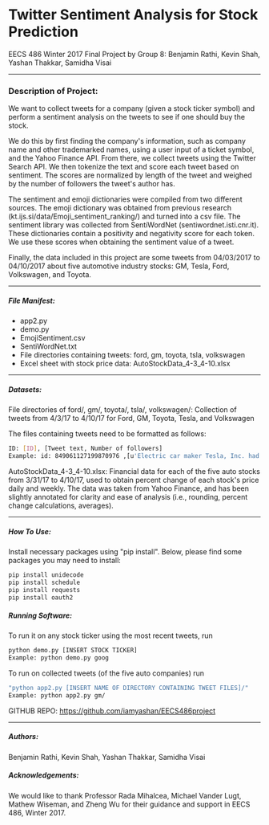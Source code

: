 # Twitter Sentiment Analysis for Stock Prediction
EECS 486 Winter 2017 Final Project by Group 8: Benjamin Rathi, Kevin Shah, Yashan Thakkar, Samidha Visai

***

### Description of Project:
We want to collect tweets for a company (given a stock ticker symbol) and perform a sentiment analysis on the tweets to see if one should buy the stock.
 
We do this by first finding the company's information, such as company name and other trademarked names, using a user input of a ticket symbol, and the Yahoo Finance API. From there, we collect tweets using the Twitter Search API. We then tokenize the text and score each tweet based on sentiment. The scores are normalized by length of the tweet and weighed by the number of followers the tweet's author has.

The sentiment and emoji dictionaries were compiled from two different sources. The emoji dictionary was obtained from previous research (kt.ijs.si/data/Emoji_sentiment_ranking/) and turned into a csv file. The sentiment library was collected from SentiWordNet (sentiwordnet.isti.cnr.it). These dictionaries contain a positivity and negativity score for each token. We use these scores when obtaining the sentiment value of a tweet.

Finally, the data included in this project are some tweets from 04/03/2017 to 04/10/2017 about five automotive industry stocks: GM, Tesla, Ford, Volkswagen, and Toyota.

***

##### File Manifest:
* app2.py
* demo.py
* EmojiSentiment.csv
* SentiWordNet.txt
* File directories containing tweets: ford, gm, toyota, tsla, volkswagen
* Excel sheet with stock price data: AutoStockData_4-3_4-10.xlsx

***

##### Datasets:
File directories of ford/, gm/, toyota/, tsla/, volkswagen/: Collection of tweets from 4/3/17 to 4/10/17 for Ford, GM, Toyota, Tesla, and Volkswagen

The files containing tweets need to be formatted as follows:
```sh
ID: [ID], [Tweet text, Number of followers]
Example: id: 849061127199870976 ,[u'Electric car maker Tesla, Inc. had a record quarter from January to March 2017, during which it both produced and... https://t.co/Ipoftmm3lM', 41649]
```

AutoStockData_4-3_4-10.xlsx: Financial data for each of the five auto stocks from 3/31/17 to 4/10/17, used to obtain percent change of each stock's price daily and weekly. The data was taken from Yahoo Finance, and has been slightly annotated for clarity and ease of analysis (i.e., rounding, percent change calculations, averages).

***

##### How To Use:
Install necessary packages using "pip install". Below, please find some packages you may need to install:
```sh
pip install unidecode
pip install schedule
pip install requests
pip install oauth2
```
##### Running Software:
To run it on any stock ticker using the most recent tweets, run 
```sh
python demo.py [INSERT STOCK TICKER]
Example: python demo.py goog
```

To run on collected tweets (of the five auto companies) run 
```sh
"python app2.py [INSERT NAME OF DIRECTORY CONTAINING TWEET FILES]/"
Example: python app2.py gm/
```

GITHUB REPO: https://github.com/iamyashan/EECS486project

***

##### Authors:
Benjamin Rathi, Kevin Shah, Yashan Thakkar, Samidha Visai

##### Acknowledgements:
We would like to thank Professor Rada Mihalcea, Michael Vander Lugt, Mathew Wiseman, and Zheng Wu for their guidance and support in EECS 486, Winter 2017. 


